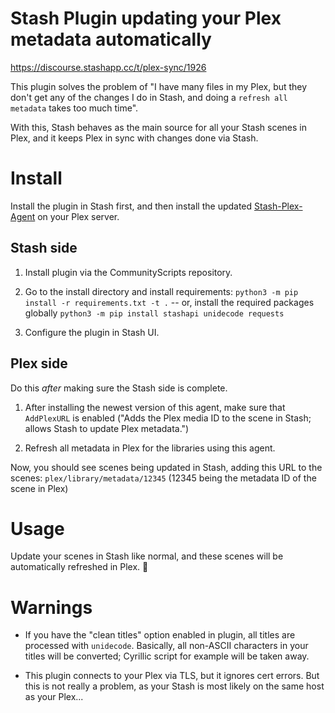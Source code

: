 # Stash Plugin updating your Plex metadata automatically

https://discourse.stashapp.cc/t/plex-sync/1926

This plugin solves the problem of "I have many files in my Plex, but they don't get any of the changes I do in Stash, and doing a `refresh all metadata` takes too much time".

With this, Stash behaves as the main source for all your Stash scenes in Plex, and it keeps Plex in sync with changes done via Stash.



# Install

Install the plugin in Stash first, and then install the updated [Stash-Plex-Agent](https://github.com/Darklyter/StashPlexAgent.bundle) on your Plex server.

## Stash side

1. Install plugin via the CommunityScripts repository.

2. Go to the install directory and install requirements: `python3 -m pip install -r requirements.txt -t .` -- or, install the required packages globally `python3 -m pip install stashapi unidecode requests`

3. Configure the plugin in Stash UI.

## Plex side

Do this *after* making sure the Stash side is complete.

1. After installing the newest version of this agent, make sure that `AddPlexURL` is enabled ("Adds the Plex media ID to the scene in Stash; allows Stash to update Plex metadata.")

2. Refresh all metadata in Plex for the libraries using this agent.

Now, you should see scenes being updated in Stash, adding this URL to the scenes: `plex/library/metadata/12345` (12345 being the metadata ID of the scene in Plex)

# Usage

Update your scenes in Stash like normal, and these scenes will be automatically refreshed in Plex. 🎉

# Warnings
- If you have the "clean titles" option enabled in plugin, all titles are processed with `unidecode`.  Basically, all non-ASCII characters in your titles will be converted; Cyrillic script for example will be taken away.

- This plugin connects to your Plex via TLS, but it ignores cert errors.  But this is not really a problem, as your Stash is most likely on the same host as your Plex...
